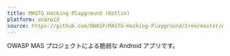 ```yaml
---
title: MASTG Hacking Playground (Kotlin)
platform: android
source: https://github.com/OWASP/MASTG-Hacking-Playground/tree/master/Android/MASTG-Android-Kotlin-App
---
```


OWASP MAS プロジェクトによる脆弱な Android アプリです。
